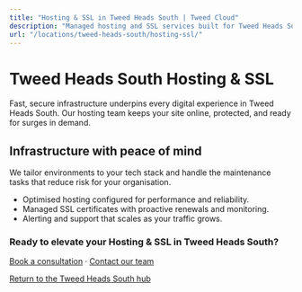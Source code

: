 ```yaml
---
title: "Hosting & SSL in Tweed Heads South | Tweed Cloud"
description: "Managed hosting and SSL services built for Tweed Heads South organisations."
url: "/locations/tweed-heads-south/hosting-ssl/"
---
```


# Tweed Heads South Hosting & SSL

Fast, secure infrastructure underpins every digital experience in Tweed Heads South. Our hosting team keeps your site online, protected, and ready for surges in demand.

## Infrastructure with peace of mind

We tailor environments to your tech stack and handle the maintenance tasks that reduce risk for your organisation.

- Optimised hosting configured for performance and reliability.
- Managed SSL certificates with proactive renewals and monitoring.
- Alerting and support that scales as your traffic grows.

### Ready to elevate your Hosting & SSL in Tweed Heads South?

[Book a consultation](/consultation/) · [Contact our team](/contact/)

[Return to the Tweed Heads South hub](/locations/tweed-heads-south/)
